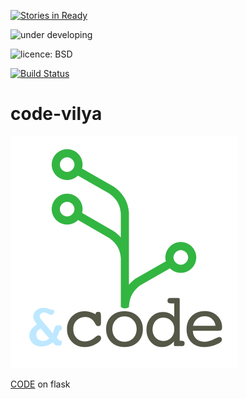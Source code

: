 [![Stories in Ready](https://badge.waffle.io/shanzi/code-vilya.png?label=ready&title=Ready)](https://waffle.io/shanzi/code-vilya)

![under developing](http://img.shields.io/badge/status-developing-yellow.svg)

![licence: BSD](http://img.shields.io/badge/licence-BSD-green.svg)

[![Build Status](https://travis-ci.org/shanzi/code-vilya.svg?branch=master)](https://travis-ci.org/shanzi/code-vilya)

code-vilya
==========

![logo](./logo.png)

[CODE](http://douban-code.github.io) on flask
